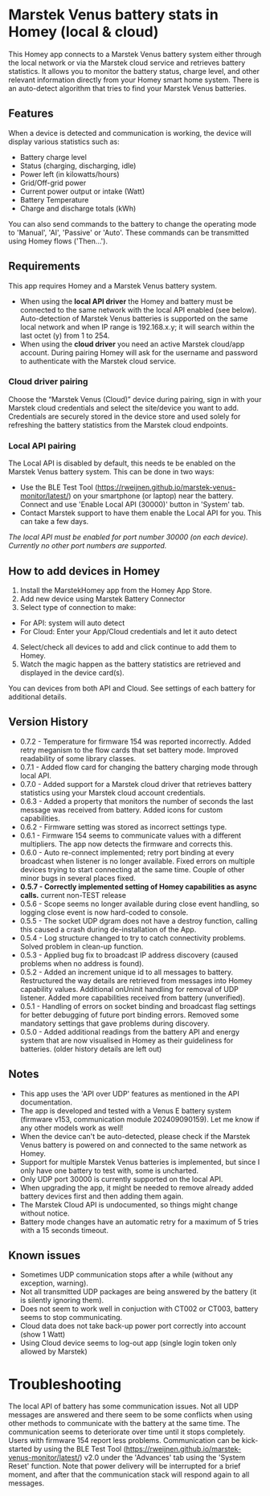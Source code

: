 # Marstek Venus battery stats in Homey (local & cloud)

This Homey app connects to a Marstek Venus battery system either through the local network or via the Marstek cloud service and retrieves battery statistics. It allows you to monitor the battery status, charge level, and other relevant information directly from your Homey smart home system. There is an auto-detect algorithm that tries to find your Marstek Venus batteries.

## Features

When a device is detected and communication is working, the device will display various statistics such as:
- Battery charge level
- Status (charging, discharging, idle)
- Power left (in kilowatts/hours)
- Grid/Off-grid power
- Current power output or intake (Watt)
- Battery Temperature
- Charge and discharge totals (kWh)

You can also send commands to the battery to change the operating mode to 'Manual', 'AI', 'Passive' or 'Auto'. These commands can be transmitted using Homey flows ('Then...').

## Requirements

This app requires Homey and a Marstek Venus battery system.

- When using the **local API driver** the Homey and battery must be connected to the same network with the local API enabled (see below). Auto-detection of Marstek Venus batteries is supported on the same local network and when IP range is 192.168.x.y; it will search within the last octet (y) from 1 to 254.
- When using the **cloud driver** you need an active Marstek cloud/app account. During pairing Homey will ask for the username and password to authenticate with the Marstek cloud service.

### Cloud driver pairing

Choose the “Marstek Venus (Cloud)” device during pairing, sign in with your Marstek cloud credentials and select the site/device you want to add. Credentials are securely stored in the device store and used solely for refreshing the battery statistics from the Marstek cloud endpoints.

### Local API pairing

The Local API is disabled by default, this needs te be enabled on the Marstek Venus battery system. This can be done in two ways:
- Use the BLE Test Tool (https://rweijnen.github.io/marstek-venus-monitor/latest/) on your smartphone (or laptop) near the battery. Connect and use 'Enable Local API (30000)' button in 'System' tab.
- Contact Marstek support to have them enable the Local API for you. This can take a few days.

*The local API must be enabled for port number 30000 (on each device). Currently no other port numbers are supported.*

## How to add devices in Homey

1. Install the MarstekHomey app from the Homey App Store.
2. Add new device using Marstek Battery Connector
3. Select type of connection to make:
- For API: system will auto detect
- For Cloud: Enter your App/Cloud credentials and let it auto detect
4. Select/check all devices to add and click continue to add them to Homey.
5. Watch the magic happen as the battery statistics are retrieved and displayed in the device card(s).

You can devices from both API and Cloud. See settings of each battery for additional details. 

## Version History

- 0.7.2 - Temperature for firmware 154 was reported incorrectly. Added retry meganism to the flow cards that set battery mode. Improved readability of some library classes.
- 0.7.1 - Added flow card for changing the battery charging mode through local API.
- 0.7.0 - Added support for a Marstek cloud driver that retrieves battery statistics using your Marstek cloud account credentials.
- 0.6.3 - Added a property that monitors the number of seconds the last message was received from battery. Added icons for custom capabilities.
- 0.6.2 - Firmware setting was stored as incorrect settings type.
- 0.6.1 - Firmware 154 seems to communicate values with a different multipliers. The app now detects the firmware and corrects this.
- 0.6.0 - Auto re-connect implemented; retry port binding at every broadcast when listener is no longer available. Fixed errors on multiple devices trying to start connecting at the same time. Couple of other minor bugs in several places fixed.
- **0.5.7 - Correctly implemented setting of Homey capabilities as async calls.** current non-TEST release
- 0.5.6 - Scope seems no longer available during close event handling, so logging close event is now hard-coded to console.
- 0.5.5 - The socket UDP dgram does not have a destroy function, calling this caused a crash during de-installation of the App.
- 0.5.4 - Log structure changed to try to catch connectivity problems. Solved problem in clean-up function.
- 0.5.3 - Applied bug fix to broadcast IP address discovery (caused problems when no address is found).
- 0.5.2 - Added an increment unique id to all messages to battery. Restructured the way details are retrieved from messages into Homey capability values. Additional onUninit handling for removal of UDP listener. Added more capabilities received from battery (unverified).
- 0.5.1 - Handling of errors on socket binding and broadcast flag settings for better debugging of future port binding errors. Removed some mandatory settings that gave problems during discovery.
- 0.5.0 - Added additional readings from the battery API and energy system that are now visualised in Homey as their guideliness for batteries.
(older history details are left out)

## Notes

- This app uses the 'API over UDP' features as mentioned in the API documentation. 
- The app is developed and tested with a Venus E battery system (firmware v153, communication module 202409090159). Let me know if any other models work as well!
- When the device can't be auto-detected, please check if the Marstek Venus battery is powered on and connected to the same network as Homey.
- Support for multiple Marstek Venus batteries is implemented, but since I only have one battery to test with, some is uncharted.
- Only UDP port 30000 is currently supported on the local API.
- When upgrading the app, it might be needed to remove already added battery devices first and then adding them again. 
- The Marstek Cloud API is undocumented, so things might change without notice.
- Battery mode changes have an automatic retry for a maximum of 5 tries with a 15 seconds timeout.

## Known issues

- Sometimes UDP communication stops after a while (without any exception, warning).
- Not all transmitted UDP packages are being answered by the battery (it is silently ignoring them).
- Does not seem to work well in conjuction with CT002 or CT003, battery seems to stop communicating. 
- Cloud data does not take back-up power port correctly into account (show 1 Watt)
- Using Cloud device seems to log-out app (single login token only allowed by Marstek)

# Troubleshooting

The local API of battery has some communication issues. Not all UDP messages are answered and there seem to be some conflicts when using other methods to communicate with the battery at the same time. The communication seems to deteriorate over time until it stops completely. Users with firmware 154 report less problems. Communication can be kick-started by using the BLE Test Tool (https://rweijnen.github.io/marstek-venus-monitor/latest/) v2.0 under the 'Advances' tab using the 'System Reset' function. Note that power delivery will be interrupted for a brief moment, and after that the communication stack will respond again to all messages.